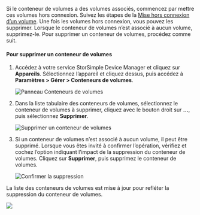 <!--author=alkohli last changed: 01/13/17-->

Si le conteneur de volumes a des volumes associés, commencez par mettre ces volumes hors connexion. Suivez les étapes de la [Mise hors connexion d’un volume](../articles/storsimple/storsimple-manage-volumes.md#take-a-volume-offline). Une fois les volumes hors connexion, vous pouvez les supprimer. Lorsque le conteneur de volumes n’est associé à aucun volume, supprimez-le. Pour supprimer un conteneur de volumes, procédez comme suit.

#### Pour supprimer un conteneur de volumes
<a id="to-delete-a-volume-container" class="xliff"></a>
1. Accédez à votre service StorSimple Device Manager et cliquez sur **Appareils**. Sélectionnez l’appareil et cliquez dessus, puis accédez à **Paramètres > Gérer > Conteneurs de volumes**.

    ![Panneau Conteneurs de volumes](./media/storsimple-8000-create-volume-container/createvolumecontainer2.png)

2. Dans la liste tabulaire des conteneurs de volumes, sélectionnez le conteneur de volumes à supprimer, cliquez avec le bouton droit sur **...**, puis sélectionnez **Supprimer**.

    ![Supprimer un conteneur de volumes](./media/storsimple-8000-delete-volume-container/deletevolumecontainer1.png)

3. Si un conteneur de volumes n’est associé à aucun volume, il peut être supprimé. Lorsque vous êtes invité à confirmer l’opération, vérifiez et cochez l’option indiquant l’impact de la suppression du conteneur de volumes. Cliquez sur **Supprimer**, puis supprimez le conteneur de volumes.

    ![Confirmer la suppression](./media/storsimple-8000-delete-volume-container/deletevolumecontainer2.png)

La liste des conteneurs de volumes est mise à jour pour refléter la suppression du conteneur de volumes.

![](./media/storsimple-8000-delete-volume-container/deletevolumecontainer5.png)


